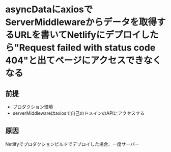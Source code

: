 # asyncDataにaxiosでServerMiddlewareからデータを取得するURLを書いてNetlifyにデプロイしたら"Request failed with status code 404"と出てページにアクセスできなくなる
## 前提  
- プロダクション環境
- serverMiddlewareはaxiosで自己のドメインのAPIにアクセスする
## 原因
Netlifyでプロダクションビルドでデプロイした場合、一度サーバー
